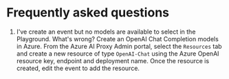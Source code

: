 # Frequently asked questions

1. I've create an event but no models are available to select in the Playground. What's wrong?
    Create an OpenAI Chat Completion models in Azure. From the Azure AI Proxy Admin portal, select the `Resources` tab and create a new resource of type `OpenAI-Chat` using the Azure OpenAI resource key, endpoint and deployment name. Once the resource is created, edit the event to add the resource.
